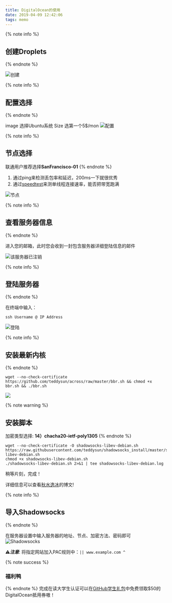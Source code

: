 ```yaml
---
title: DigitalOcean的使用
date: 2019-04-09 12:42:06
tags: memo
---
```


{% note info %}
## 创建Droplets
{% endnote %}

![创建][1]

<!--more-->

{% note info %}
## 配置选择
{% endnote %}

image 选择Ubuntu系统
Size 选第一个5$/mon
![配置][2]

{% note info %}
## 节点选择
联通用户推荐选择**SanFrancisco-01**
{% endnote %}

1. 通过ping来检测丢包率和延迟，200ms一下就很优秀
2. 通过[speedtest][9]来测单线程连接速率，能否把带宽跑满

![节点][3]

{% note info %}
## 查看服务器信息
{% endnote %}

进入您的邮箱，此时您会收到一封包含服务器详细登陆信息的邮件

![该服务器已注销][4]

{% note info %}
## 登陆服务器
{% endnote %}

在终端中输入：

```
ssh Username @ IP Address
```
![登陆][5]

{% note info %}
## 安装最新内核
{% endnote %}

```
wget --no-check-certificate https://github.com/teddysun/across/raw/master/bbr.sh && chmod +x bbr.sh && ./bbr.sh
```

![][6]

{% note warning %}
## 安装脚本
加密类型选择:
**14）chacha20-ietf-poly1305**
{% endnote %}

```
wget --no-check-certificate -O shadowsocks-libev-debian.sh https://raw.githubusercontent.com/teddysun/shadowsocks_install/master/shadowsocks-libev-debian.sh
chmod +x shadowsocks-libev-debian.sh
./shadowsocks-libev-debian.sh 2>&1 | tee shadowsocks-libev-debian.log
```

稍等片刻，完成！

详细信息可以查看[秋水逸冰][10]的博文!

{% note info %}
## 导入Shadowsocks
{% endnote %}

在服务器设置中输入服务器的地址、节点、加密方法、密码即可
![Shadowsocks][7]

⚠️***注意***:
将指定网站加入PAC规则中：```|| www.example.com ^```

{% note success %}
### 福利鸭
{% endnote %}
完成在读大学生认证可以在[GitHub学生礼包][8]中免费领取$50的DigitalOcean抵用券嗷！

[1]:/images/post_images/DigitalOcean的使用-01.png
[2]:/images/post_images/DigitalOcean的使用-02.png
[3]:/images/post_images/DigitalOcean的使用-03.png
[4]:/images/post_images/DigitalOcean的使用-04.png
[5]:/images/post_images/DigitalOcean的使用-05.png
[6]:/images/post_images/DigitalOcean的使用-06.png
[7]:/images/post_images/DigitalOcean的使用-07.png
[8]:https://education.github.com/
[9]:https://speedtest.net/
[10]:https://teddysun.com/358.html